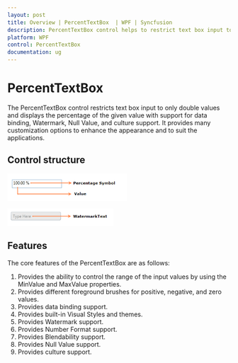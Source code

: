 ```yaml
---
layout: post
title: Overview | PercentTextBox  | WPF | Syncfusion
description: PercentTextBox control helps to restrict text box input to only double values and displays the percentage of the given value.
platform: WPF
control: PercentTextBox 
documentation: ug
---
```


# PercentTextBox 

The PercentTextBox control restricts text box input to only double values and displays the percentage of the given value with support for data binding, Watermark, Null Value, and culture support. It provides many customization options to enhance the appearance and to suit the applications.

## Control structure

![wpf percent text box control](Getting-Started_images/Getting-Started_img1.png)

![wpf percent text box control watermark text](Getting-Started_images/Getting-Started_img2.png)

## Features

The core features of the PercentTextBox are as follows: 

1. Provides the ability to control the range of the input values by using the MinValue and MaxValue properties.
2. Provides different foreground brushes for positive, negative, and zero values.
3. Provides data binding support.
4. Provides built-in Visual Styles and themes.
5. Provides Watermark support.
6. Provides Number Format support. 
7. Provides Blendability support.
8. Provides Null Value support.
9. Provides culture support.



